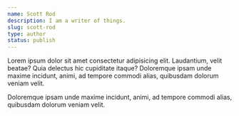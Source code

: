 ```yaml
---
name: Scott Rod
description: I am a writer of things.
slug: scott-rod
type: author
status: publish
---
```


Lorem ipsum dolor sit amet consectetur adipisicing elit. Laudantium, velit beatae? Quia delectus hic cupiditate itaque? Doloremque ipsam unde maxime incidunt, animi, ad tempore commodi alias, quibusdam dolorum veniam velit.

Doloremque ipsam unde maxime incidunt, animi, ad tempore commodi alias, quibusdam dolorum veniam velit.